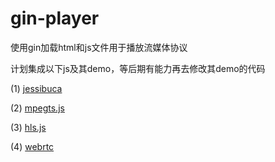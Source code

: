 # gin-player
使用gin加载html和js文件用于播放流媒体协议

计划集成以下js及其demo，等后期有能力再去修改其demo的代码

(1) [jessibuca](https://github.com/langhuihui/jessibuca)

(2) [mpegts.js](https://github.com/xqq/mpegts.js)

(3) [hls.js](https://github.com/video-dev/hls.js)

(4) [webrtc](https://github.com/cloudflare/workers-sdk/tree/main/templates/stream/webrtc)
